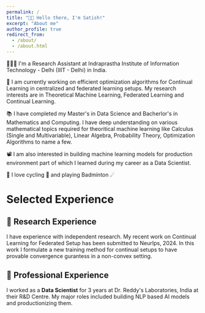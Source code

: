 ```yaml
---
permalink: /
title: "👋🏼 Hello there, I'm Satish!"
excerpt: "About me"
author_profile: true
redirect_from: 
  - /about/
  - /about.html
---
```




<!-- [comment] #![Illustration of combining vision and language modalities](/images/image_to_text_vis.png){: .align-right width="300px"} -->
👨🏻‍💻 I'm a Research Assistant at Indraprastha Institute of Information Technology - Delhi (IIIT - Delhi) in India.

🔬 I am currently working on efficient optimization algorithms for Continual Learning in centralized and federated learning setups. My research interests are in Theoretical Machine Learning, Federated Learning and Continual Learning.

📚 I have completed my Master's in Data Science and Bacherlor's in Mathematics and Computing. I have deep understanding on various mathematical topics required for theoritical machine learning like Calculus (Single and Multivariable), Linear Algebra, Probability Theory, Optimization Algorithms to name a few.

📽️ I am also interested in building machine learning models for production environment part of which I learned during my career as a Data Scientist.

🎨 I love cycling 🚴 and playing Badminton ☄

# Selected Experience

## 📜 Research Experience
I have experience with independent research. My recent work on Continual Learning for Federated Setup has been submitted to NeurIps, 2024. In this work I formulate a new training method for continual setups to have provable convergence gurantess in a non-convex setting.

## 💼 Professional Experience
I worked as a **Data Scientist** for 3 years at Dr. Reddy's Laboratories, India at their R&D Centre. My major roles included building NLP based AI models and productionizing them.







